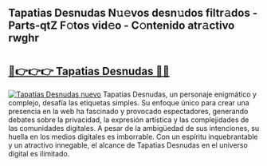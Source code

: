 ## Tapatias Desnudas N𝚞𝚎vos desn𝚞dos filtr𝚊dos - Parts-qtZ F𝚘tos vid𝚎o - C𝚘ntenido atr𝚊ctivo rwghr

# <h2><a href="http://mb18qz.tromn.icu/?c=Tapatias+Desnudas">🔗👉👉👉 Tapatias Desnudas 🔗🔗</a></h2>

[![Tapatias Desnudas nuevo](https://i.imgur.com/pEAQMta.gif)](http://mb18qz.tromn.icu/?c=Tapatias+Desnudas)
Tapatias Desnudas, un personaje enigmático y complejo, desafía las etiquetas simples. Su enfoque único para crear una presencia en la web ha fascinado y provocado espectadores, generando debates sobre la privacidad, la expresión artística y las complejidades de las comunidades digitales. A pesar de la ambigüedad de sus intenciones, su huella en los medios digitales es imborrable. Con un espíritu inquebrantable y un atractivo innegable, el alcance de Tapatias Desnudas en el universo digital es ilimitado.
